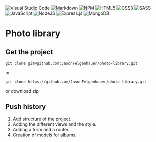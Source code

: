 ![Visual Studio Code](https://img.shields.io/badge/Visual%20Studio%20Code-0078d7.svg?style=for-the-badge&logo=visual-studio-code&logoColor=white) ![Markdown](https://img.shields.io/badge/markdown-%23000000.svg?style=for-the-badge&logo=markdown&logoColor=white) ![NPM](https://img.shields.io/badge/NPM-%23000000.svg?style=for-the-badge&logo=npm&logoColor=white) ![HTML5](https://img.shields.io/badge/html5-%23E34F26.svg?style=for-the-badge&logo=html5&logoColor=white) ![CSS3](https://img.shields.io/badge/css3-%231572B6.svg?style=for-the-badge&logo=css3&logoColor=white) ![SASS](https://img.shields.io/badge/SASS-hotpink.svg?style=for-the-badge&logo=SASS&logoColor=white) ![JavaScript](https://img.shields.io/badge/javascript-%23323330.svg?style=for-the-badge&logo=javascript&logoColor=%23F7DF1E) ![NodeJS](https://img.shields.io/badge/node.js-6DA55F?style=for-the-badge&logo=node.js&logoColor=white) ![Express.js](https://img.shields.io/badge/express.js-%23404d59.svg?style=for-the-badge&logo=express&logoColor=%2361DAFB) ![MongoDB](https://img.shields.io/badge/MongoDB-%234ea94b.svg?style=for-the-badge&logo=mongodb&logoColor=white)

# Photo library

## Get the project

```
git clone git@github.com:JasonFelgenhauer/photo-library.git
```

or

```
git clone https://github.com/JasonFelgenhauer/photo-library.git
```

or download zip

## Push history

1. Add structure of the project.
2. Adding the different views and the style.
3. Adding a form and a router.
4. Creation of models for albums.
